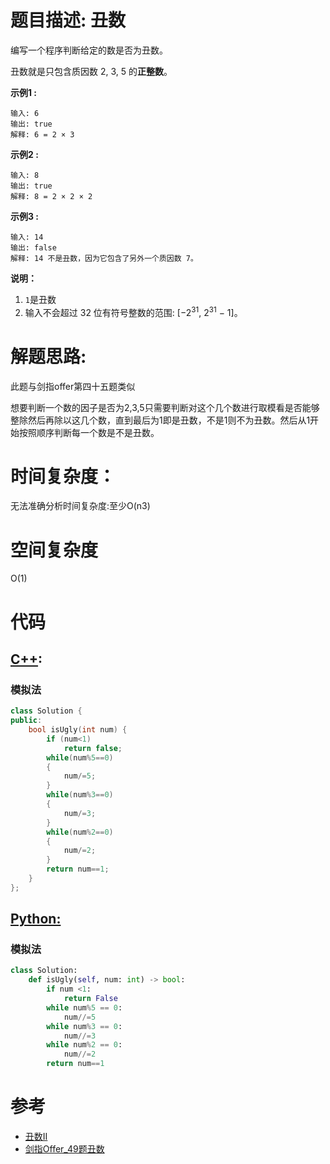 # 题目描述:  丑数

编写一个程序判断给定的数是否为丑数。

丑数就是只包含质因数 2, 3, 5 的**正整数**。

**示例1 :**
```
输入: 6
输出: true
解释: 6 = 2 × 3
```

**示例2 :**
```
输入: 8
输出: true
解释: 8 = 2 × 2 × 2
```

**示例3 :**
```
输入: 14
输出: false 
解释: 14 不是丑数，因为它包含了另外一个质因数 7。
```

**说明：**
  1. ``1``是丑数
  2. 输入不会超过 32 位有符号整数的范围: [−2<sup>31</sup>,  2<sup>31</sup> − 1]。

  
# 解题思路:
此题与剑指offer第四十五题类似

想要判断一个数的因子是否为2,3,5只需要判断对这个几个数进行取模看是否能够整除然后再除以这几个数，直到最后为1即是丑数，不是1则不为丑数。然后从1开始按照顺序判断每一个数是不是丑数。
 
# 时间复杂度：
  无法准确分析时间复杂度:至少O(n3)
  
# 空间复杂度
  O(1)
  
# 代码

## [C++](./Ugly-Number.cpp):

###  模拟法
```c++
class Solution {
public:
    bool isUgly(int num) {
        if (num<1)
            return false;
        while(num%5==0)
        {
            num/=5;
        }
        while(num%3==0)
        {
            num/=3;
        }
        while(num%2==0)
        {
            num/=2;
        }
        return num==1;
    }
};
```

## [Python:](https://github.com/bryceustc/LeetCode_Note/blob/master/python/Search-A-2D-Matrix-II/Search-A-2D-Matrix-II.py)
###  模拟法
```python
class Solution:
    def isUgly(self, num: int) -> bool:
        if num <1:
            return False
        while num%5 == 0:
            num//=5
        while num%3 == 0:
            num//=3
        while num%2 == 0:
            num//=2
        return num==1
```

# 参考

  -  [丑数II](https://github.com/bryceustc/LeetCode_Note/blob/master/cpp/Ugly-Number-II/README.md)
  -  [剑指Offer_49题丑数](https://github.com/bryceustc/CodingInterviews/blob/master/UglyNumber/README.md)



